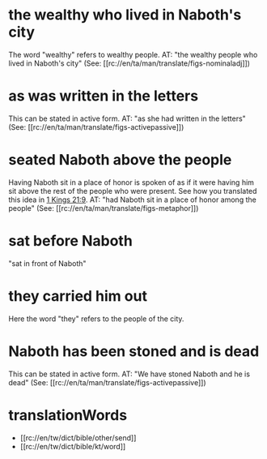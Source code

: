 # the wealthy who lived in Naboth's city

The word "wealthy" refers to wealthy people. AT: "the wealthy people who lived in Naboth's city" (See: [[rc://en/ta/man/translate/figs-nominaladj]])

# as was written in the letters

This can be stated in active form. AT: "as she had written in the letters" (See: [[rc://en/ta/man/translate/figs-activepassive]])

# seated Naboth above the people

Having Naboth sit in a place of honor is spoken of as if it were having him sit above the rest of the people who were present. See how you translated this idea in [1 Kings 21:9](./08.md). AT: "had Naboth sit in a place of honor among the people" (See: [[rc://en/ta/man/translate/figs-metaphor]])

# sat before Naboth

"sat in front of Naboth"

# they carried him out

Here the word "they" refers to the people of the city.

# Naboth has been stoned and is dead

This can be stated in active form. AT: "We have stoned Naboth and he is dead" (See: [[rc://en/ta/man/translate/figs-activepassive]])

# translationWords

* [[rc://en/tw/dict/bible/other/send]]
* [[rc://en/tw/dict/bible/kt/word]]